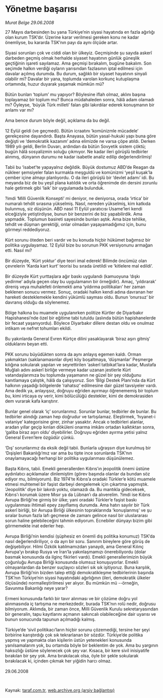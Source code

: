 # Yönetme başarısı

*Murat Belge 29.06.2008*

<div class="taraf_structure_2col_1zq">
<div class="margen_n">



 <p>27 Mayıs darbesinden bu yana Türkiye’nin siyasi hayatında en fazla ağırlığı olan kurum TSK’dır. Üzerine karar verilmesi gereken konu ne kadar önemliyse, bu kararda TSK’nın payı da aynı ölçüde artar. <br/>
<br/>
Siyasi sorunları çok ve ciddi olan bir ülkeyiz. Geçmişinde şu sayıda askerî darbeden geçmiş olmak herhalde siyaset hayatının günlük güneşlik geçtiğinin işareti sayılamaz. Ama geçmişi bırakalım, bugüne bakalım. Son seçimde halkın verdiği oyların yarısından fazlasının iptal edilmesi için davalar açılmış durumda. Bu durum, sağlıklı bir siyaset hayatının sinyali olabilir mi? Davalar bir yana, toplumda varolan korkunç kutuplaşma ortamında, huzur duyarak yaşamak mümkün mü?<br/>
<br/>
Bütün bunları ‘toplum’ mu yapıyor? Böylesine iflah olmaz, aklını başına toplayamaz bir toplum mu? Bunca müdahaleden sonra, hâlâ adam olamadı mı? Öyleyse, ‘büyük Türk milleti’ falan gibi lakırdılar ederek konuşmanın bir anlamı var mı?<br/>
<br/>
Ama bence durum böyle değil, açıklama da bu değil.<br/>
<br/>
12 Eylül geldi (ve geçmedi). Bütün icraatını ‘komünizmle mücadele’ gerekçesine dayandırdı. Başta Anayasa, bütün yasal-hukuki yapı buna göre değişti ve ‘demokratik kazanım’ adına elimizde ne varsa çöpe atıldı. Derken 1989 yılı geldi, Berlin Duvarı, ardından da bütün Sovyetik sistem çöktü; bugün hâlâ sosyalizmin soluğu çıkmıyor. Ne kadar ileri görüşlü tedbirler alınmış, dünyanın durumu ne kadar isabetle analiz edilip değerlendirilmiş!<br/>
<br/>
Tabii bu ‘isabet’te yapayalnız değildik. Büyük dostumuz ABD’de Reagan da nükleer şemsiyeler falan kurmakla meşguldü ve komünizmi ‘yeşil kuşak’la çember içine almayı planlıyordu. O da ileri görüşlü bir ‘devlet adamı’ idi. Bu meyanda biz de bu yeşil plana katıldık ve orta öğrenimde din dersini zorunlu hale getirmek gibi ‘laik’ bir uygulamada bulunduk.<br/>
<br/>
?imdi ‘Milli Güvenlik Konsepti’ mi deniyor, ne deniyorsa, orada ‘irtica’ bir numaralı tehdit sırasına yükselmiş. Nasıl, nereden yükselmiş, kim katkıda bulunmuş, siz düşünün. ABD nasıl 11 Eylül yaratıcısı Usame’leri kendi elceğiziyle yetiştirdiyse, bunun bir benzerini de biz yapabilirdik. Ama yapmadık. Toplumun basireti sayesinde bunları aştık. Ama bize tehlike, tehdit ve düşman gerektiği, onlar olmadan yaşayamadığımız için, bunu görmeyi reddediyoruz.<br/>
<br/>
Kürt sorunu öteden beri vardır ve bu konuda hiçbir hükümet bağımsız bir politika uygulayamaz. 12 Eylül bize bu sorunun PKK versiyonunu armağan etti. Nasıl mı?<br/>
<br/>
Bir düzeyde, ‘Kürt yoktur’ diye teori imal ederek! Bilimde öncümüz olan çevrelerin ‘Karda kart kurt’ teorisi bu sırada üretildi ve ‘kitlelere mal edildi’.<br/>
<br/>
Bir düzeyde Kürt yurttaşlara ağır baskı uygulandı (kamuoyuna ‘dışkı yedirme’ adıyla geçen olay bu uygulamanın bir örneğidir). Amaç, ‘yıldırarak’ direniş veya muhalefeti önlemekti ama ‘yıldırma politikaları’ her zaman beklenen sonucu vermez. Sonuç, oradaki halkın kendi adına davranan her hareketi desteklemekle kendini yükümlü sayması oldu. Bunun ‘onursuz’ bir davranış olduğu da söylenemez.<br/>
<br/>
Bölge halkına bu muamele uygulanırken politize Kürtler de Diyarbakır Hapishanesi’nde özel bir eğitime tabi tutuldu (aslında bütün hapishanelerde bir fecaat yaşanıyordu). Böylece Diyarbakır dillere destan oldu ve onulmaz intikam ve nefret tohumları ekildi.<br/>
<br/>
Bu yakınlarda General Evren Kürtçe dilini yasaklayarak ‘biraz aşırı gitmiş’ olduklarını beyan etti.<br/>
<br/>
PKK sorunu büyüdükten sonra da aynı anlayış egemen kaldı. Orman yakmaktan (saklanamasınlar diye) köy boşaltmaya, ‘düşmanlar’ Peşmerge kılığına sokularak yapılan ve seyrettirilen ‘askerî tatbikat’lara kadar, Mustafa Muğlalı adını askerî birliğe vermeye kadar uzanan jestlerle Kürt vatandaşlarımıza bu toplumda yaşamanın ne güzel bir şey olduğunu kanıtlamaya çalıştık, hâlâ da çalışıyoruz. Son ‘Bilgi Destek Planı’nda da Kürt halkının yaşadığı bölgelerde ‘rahatsız’ edilmesine dair güzel tavsiyeler vardı. Ama dedik ya, anlayışsız, doğruyu eğriden ayırmayı öğrenememiş bir toplum bu, kimi irticaya oy verir, kimi bölücülüğü destekler, kimi de demokrasiden dem vurarak kafa karıştırır.<br/>
<br/>
Bunlar genel olarak ‘iç’ sorunlarımız. Sorunlar bunlar, tedbirler de bunlar. Bu tedbirler alındığı zaman hep doğrudur ve tartışılamaz. Eleştirmek, ‘hıyanet-i vataniye’ kategorisine girer, zinhar yasaktır. Ancak o tedbirleri alanlar, aradan yıllar geçip kırılan döküleni onarma imkânı ortadan kalktıktan sonra, ‘galiba biraz aşırı oldu’ diyebilirler. Doğruyu eğriden ayırma yetisi yalnız General Evren’lere özgüdür çünkü.<br/>
<br/>
‘Dış’ sorunlarımız da eksik değil tabii. Bunlarla uğraşsın diye kurulmuş bir ‘Dışişleri Bakanlığı’mız var ama bu tipte ince sorunlarda TSK’nın onaylamayacağı herhangi bir politika uygulanması düşünülemez.<br/>
<br/>
Başta Kıbrıs, tabii. Emekli generallerden Kıbrıs’ın jeopolitik önemi üstüne aydınlatıcı açıklamalar dinlemiştim (görev başında olanlar da bundan söz ediyor mu, bilmiyorum). Biz 1974’te Kıbrıs’a oradaki Türkler’e kötü muamele etmesi muhtemel bir faşist darbeyi dengelemek için çıkartma yapmıştık. ‘Jeopolitik’ diye bir lakırdı yoktu, olamazdı da. Bu mantıkla gideceksek, Kıbrıs’ı korumak üzere Mısır ya da Lübnan’ı da alıverelim. ?imdi ise Kıbrıs Avrupa Birliği’ne girmiş bir ülke; yani oradaki Türkler’e faşist baskı uygulanması ihtimali epey zayıflamış durumda. Ama hatırı sayılır bir Türk askerî birliği, bir Avrupa Birliği ülkesinin topraklarında ‘konuşlanmış’ ve şu sıralar bunun fazla lafı geçmese de zamanı gelince nasıl bir uluslararası sorun haline gelebileceğini tahmin ediyorum. Ecnebiler dünyayı bizim gibi görmemekte inat ederler hep.<br/>
<br/>
Avrupa Birliği’nin kendisi (şüphesiz en önemli dış politika konumuz) TSK’da nasıl değerlendiriliyor, o da ayrı bir soru. Sanırım bireylere göre görüş de değişebiliyor. Hilmi Özkök katılmamızdan yanaydı, ama General Kılınç Avrupa’yı bırakıp Rusya ve İran’la yakınlaşmamızı önerebiliyordu (dolar basmak konusunda da ilginç fikirleri vardı). Emekli generallerimizin büyük çoğunluğu Avrupa Birliği konusunda olumsuz konuşuyorlar. Emekli olmayanlardan da benzer suçlayıcı sözleri sık sık işitiyoruz. Buna karşılık, Avrupa Birliği’nin bizden talep ettiği demokratikleşme tedbirlerinin başında TSK’nın Türkiye’nin siyasi hayatındaki ağırlığının (ileri, demokratik ülkeler ölçüsünde) normalleştirilmesi yer alıyor. Bu mümkün mü --örneğin, Savunma Bakanlığı neye yarar?<br/>
<br/>
Ermeni konusunda farklı bir tavır alınması ve bir çözüme doğru yol alınmasında iç tartışma ne merkezdedir, burada TSK’nın rolü nedir, doğrusu bilmiyorum. Aklımda, bir zaman önce, Milli Güvenlik Kurulu sekretaryasından bir generalin, tapu kayıtlarını açmanın sakıncalı olabileceğine dair uyarısı ve bunun sonucunda tapunun açılmadığı kalmış.<br/>
<br/>
Türkiye’de ‘sivil politikacı’ların hiçbir sorunu çözemediği, tersine her şeyi birbirine karıştırdığı çok sık tekrarlanan bir sözdür. Türkiye’de politika yapmış ve yapmakta olan kişilerin üstün yetenekleri konusunda yanılsamalarım yok, bu ortamda böyle bir beklentim de yok. Ama bu yargının haksızlığı üstüne söylenecek çok şey var. Kısaca, bir kere sivil inisiyatife bırakılan bir şey yok. Ama bırakılacak olsa, öyle bir şekle sokularak bırakılacak ki, içinden çıkmak her yiğidin harcı olmaz.<br/>
<br/>
29.06.2008</p>

<br/>


<div id="taraf_not">
</div>

</div>


</div>

Kaynak: [taraf.com.tr](http://www.taraf.com.tr:80/makale/1058.htm), [web.archive.org (arşiv bağlantısı)](http://web.archive.org/web/20090501034428/http://www.taraf.com.tr:80/makale/1058.htm)
